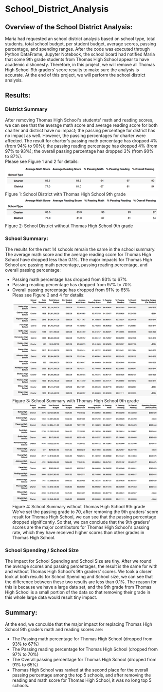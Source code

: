 # School_District_Analysis

## Overview of the School District Analysis:
Maria had requested an school district analysis based on school type, total students, total school budget, per student budget, average scores, passing percentage, and spending ranges. After the code was executed through Python DataFrame, Jupyter Notebook, the school board had notified Maria that some 9th grade students from Thomas High School appear to have academic dishonesty. Therefore, in this project, we will remove all Thomas High School 9th graders’ score results to make sure the analysis is accurate. At the end of this project, we will perform the school district analysis.

## Results:
### District Summary
After removing Thomas High School's students' math and reading scores, we can see that the average math score and average reading score for both charter and district have no impact; the passing percentage for district has no impact as well. However, the passing percentages for charter were affected. The result for charter's passing math percentage has dropped 4% (from 94% to 90%); the passing reading percentage has dropped 4% (from 97% to 93%); the overall passing percentage has dropped 3% (from 90% to 87%).
<br> Please see Figure 1 and 2 for details:
![with_t_district.png](Resources/with_t_district.png)
<br> Figure 1: School District with Thomas High School 9th grade
![without_t_district.png](Resources/without_t_district.png)
<br> Figure 2: School District without Thomas High School 9th grade

### School Summary:
The results for the rest 14 schools remain the same in the school summary. The average math score and the average reading score for Thomas High School have dropped less than 0.1%. The major impacts for Thomas High School are passing math percentage, passing reading percentage, and overall passing percentage:
- Passing math percentage has dropped from 93% to 67%
- Passing reading percentage has dropped from 97% to 70%
- Overall passing percentage has dropped from 91% to 65%
<br> Pleas see Figure 3 and 4 for details:
![with_t_shcool.png](Resources/with_t_shcool.png)
<br> Figure 3: School Summary with Thomas High School 9th grade
![without_t_school.png](Resources/without_t_school.png)
<br> Figure 4: School Summary without Thomas High School 9th grade
<br> We've set the passing grade to 70, after removing the 9th graders' score result for Thomas High School, we can see that the passing percentage dropped significantly. So that, we can conclude that the 9th graders' scores are the major contributors for Thomas High School's passing rate, which they have received higher scores than other grades in Thomas High School.

### School Spending / School Size

The impact for School Spending and School Size are tiny. After we round the average scores and passing percentages, the result is the same for with and without Thomas High School's 9th graders' scores. We took a closer look at both results for School Spending and School size, we can see that the difference between these two results are less than 0.1%. The reason for this is because we have a large data set, and the 9th grade from Thomas High School is a small portion of the data so that removing their grade in this whole large data would result tiny impact.

## Summary:
At the end, we conculde that the major impact for replacing Thomas High School 9th grade's math and reading scores are:
- The Passing math percentage for Thomas High School (dropped from 93% to 67%)
- The Passing reading percentage for Thomas High School (dropped from 97% to 70%)
- The Overall passing percentage for Thomas High School (dropped from 91% to 65%)
- Thomas High School was ranked at the second place for the overall passing percentage among the top 5 schools, and after removing the reading and math score for Thomas High School, it was no long top 5 schools.

